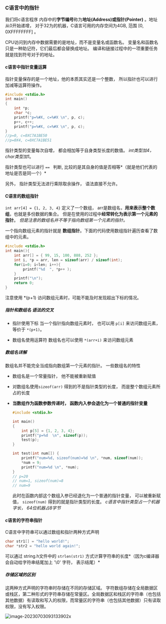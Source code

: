 ### C语言中的指针

我们将c语言程序 内存中的**字节编号**称为**地址(Address)**或**指针(Pointer)** 。地址从0开始递增， 对于32为的机器，C语言可用的内存空间为4GB, 范围 [0, 0XFFFFFFFF] 。

CPU访问到内存中数据需要的是地址，而不是变量名或函数名。 变量名和函数名只是一种助记符，它们最后都会替换成地址。 编译和链接过程中的一项重要任务就是找到符号对于的地址。

#### c语言中指针变量运算

指针变量保存的是一个地址，他的本质其实还是一个整数， 所以指针也可以进行加减等运算符操作。

```c
#include <stdio.h>
int main()
{
    int *p;
    char *c;
    printf("p=%#X, c=%#X \n", p, c);
    p++, c++;
    printf("p=%#X, c=%#X \n", p, c);
}
//p=0, c=0XC7A1BE50
//p=0X4, c=0XC7A1BE51
```

指针类型的变量每次自增， 都会相加等于自身类型长度的数值。 *int类型加4， char类型加1*。

指针类型也可以进行 `== ` 判断, 比较的是其自身的值是否相等*（就是他们代表的地址是否是同一个）*

另外， 指针类型无法进行乘除取余操作， 语法直接不允许。



#### C语言的数组指针

`int arr[4] = {1, 2, 3, 4}`  定义了一个数组， arr是数组名，**用来表示整个数组**，也就是多份数据的集合。 但是在使用的过程中**经常转化为表示第一个元素的指针**。 *但是注意的数组名并不等于指向数组第一个元素的指针。* 

一个指向数组元素的指针就是 **数组指针**。下面的代码使用数组指针遍历查看了数组中的元素。 

```c
#include <stdio.h>
int main(){
    int arr[] = { 99, 15, 100, 888, 252 };
    int i, *p = arr, len = sizeof(arr) / sizeof(int);
    for(i=0; i<len; i++){
        printf("%d  ", *p++ );
    }
    printf("\n");
    return 0;
}
```

注意使用 *(p+1) 访问数组元素时，可能不能及时发现超出下标的情况。

##### 指针和数组名 语法的交叉

- 指针使用下标   当一个指针指向数组元素时， 也可以用 `p[i]` 来访问数组元素， 等价于 `*(p+1)`。 

- 数组名使用运算符  数组名也可以使用 `*(arr+i)` 来访问数组元素



##### 数组名详解

数组名并不能完全当成指向数组第一个元素的指针。  一些数组名的特性

- 数组名是一个常量指针， 他不能被重新赋值

- 对数组名使用`sizeof(arr)` 得到的不是指针类型的长度， 而是整个数组元素所占的长度

- **当数组作为函数参数传递时， 函数内入参会退化为一个普通的指针变量**

  ```c
  #include <stdio.h>
  
  int main()
  {
      int p[5] = {1, 2, 3, 4};
      printf("p=%d  \n", sizeof(p));
      test(p);
  }
  
  int test(int num[]) {
      printf("num=%d, sizeof(num)=%d \n", *num, sizeof(num));
      *num = 9;
      printf("num=%d \n", *num);
  }
  // p=20
  // num=1, sizeof(num)=8  
  // num=9
  ```

  此时在函数内部这个数组入参已经退化为一个普通的指针变量， 可以被重新赋值， `sizeof(num)` 得到的就是指针类型的长度。 *c语言中指针类型占一个机器字长， 64位机器占8字节*

  

#### c语言的字符串指针

C语言中字符串可以通过数组和指针两种方式声明

```c
char str1[] = "hello world!";
char *str2 = "hello world again!";
```

可以通过 string.h文件中的 `strlen(str1)` 方式计算字符串的长度*（因为c编译器会自动给字符串结尾加上 '\0' 字符， 表示结尾）*

##### 存储区域的区别

这两种方式声明的字符串时存储在不同的存储区域。 字符数组存储在全局数据区或栈区，第二种形式的字符串存储在常量区。全局数据区和栈区的字符串（也包括其他数据）有读取和写入的权限，而常量区的字符串（也包括其他数据）只有读取权限，没有写入权限。

![image-20230703093133902](指针记录.assets/image-20230703093133902.png)x